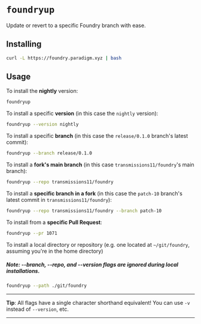 # `foundryup`

Update or revert to a specific Foundry branch with ease.

## Installing

```sh
curl -L https://foundry.paradigm.xyz | bash
```

## Usage

To install the **nightly** version:

```sh
foundryup
```

To install a specific **version** (in this case the `nightly` version):

```sh
foundryup --version nightly
```

To install a specific **branch** (in this case the `release/0.1.0` branch's latest commit):

```sh
foundryup --branch release/0.1.0
```

To install a **fork's main branch** (in this case `transmissions11/foundry`'s main branch):

```sh
foundryup --repo transmissions11/foundry
```

To install a **specific branch in a fork** (in this case the `patch-10` branch's latest commit in `transmissions11/foundry`):

```sh
foundryup --repo transmissions11/foundry --branch patch-10
```

To install from a **specific Pull Request**:

```sh
foundryup --pr 1071
```

To install a local directory or repository (e.g. one located at `~/git/foundry`, assuming you're in the home directory)
##### Note: --branch, --repo, and --version flags are ignored during local installations. 

```sh
foundryup --path ./git/foundry
```

---

**Tip**: All flags have a single character shorthand equivalent! You can use `-v` instead of `--version`, etc.

---
